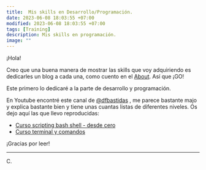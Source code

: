 ```yaml
---
title:  Mis skills en Desarrollo/Programación. 
date: 2023-06-08 18:03:55 +07:00
modified: 2023-06-08 18:03:55 +07:00
tags: [Training]
description: Mis skills en programación.
image: ""
---
```



¡Hola!

Creo que una buena manera de mostrar las skills que voy adquiriendo es dedicarles un blog a cada una, como cuento en el <a href="https://misscarapan.dev/about/" target="_blank" rel="nofollow">About</a>. Así que ¡GO!

Este primero lo dedicaré a la parte de desarrollo y programación.

En Youtube encontré este canal de <a href="https://www.youtube.com/@dfbastidas/" target="_blank" rel="nofollow">@dfbastidas</a> , me parece bastante majo y explica bastante bien y tiene unas cuantas listas de diferentes niveles. Os dejo aquí las que llevo reproducidas:
- <a href="https://youtube.com/playlist?list=PLDbrnXa6SAzWT41Yzkqs0H0ZySzowVwzd/" target="_blank" rel="nofollow">Curso scripting bash shell - desde cero</a>
- <a href="https://www.youtube.com/playlist?list=PLDbrnXa6SAzVAh9dOxTT2IMgT--zAWSN7/" target="_blank" rel="nofollow">Curso terminal y comandos</a>
 



¡Gracias por leer!
<hr>
 C.









